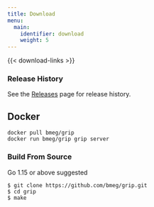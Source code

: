 ```yaml
---
title: Download
menu:
  main:
    identifier: download
    weight: 5
---
```


{{< download-links >}}

### Release History

See the [Releases](https://github.com/bmeg/grip/releases) page for release history.

## Docker

```shell
docker pull bmeg/grip
docker run bmeg/grip grip server
```

<h3>Build From Source</h3>
Go 1.15 or above suggested

```shell
$ git clone https://github.com/bmeg/grip.git
$ cd grip
$ make
```
